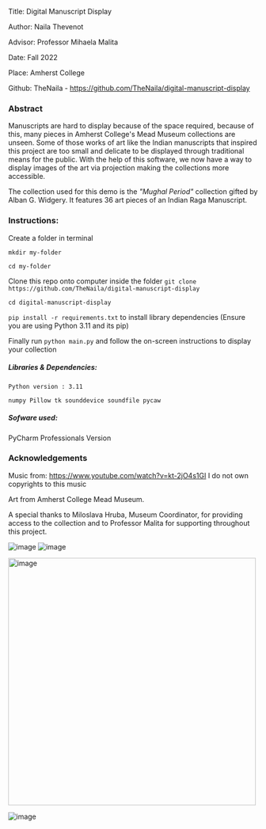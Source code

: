 Title: Digital Manuscript Display

Author: Naila Thevenot

Advisor: Professor Mihaela Malita

Date: Fall 2022

Place: Amherst College

Github: TheNaila - https://github.com/TheNaila/digital-manuscript-display

### Abstract

Manuscripts are hard to display because of the space required, because of this, many pieces in Amherst College's Mead Museum collections are unseen. Some of those works of art like the Indian manuscripts that inspired this project are too small and delicate to be displayed through traditional means for the public. With the help of this software, we now have a way to display images of the art via projection making the collections more accessible. 

The collection used for this demo is the *"Mughal Period"* collection gifted by Alban G. Widgery. It features 36 art pieces of an Indian Raga Manuscript.

### Instructions:
Create a folder in terminal 

`mkdir my-folder`

`cd my-folder`

Clone this repo onto computer inside the folder 
`git clone https://github.com/TheNaila/digital-manuscript-display`

`cd digital-manuscript-display`

`pip install -r requirements.txt` to install library dependencies
(Ensure you are using Python 3.11 and its pip)

Finally run `python main.py` and follow the on-screen instructions to display your collection

##### Libraries & Dependencies:

`Python version : 3.11`

`numpy
Pillow
tk
sounddevice
soundfile
pycaw`

##### Sofware used:
PyCharm Professionals Version

### Acknowledgements 
Music from: https://www.youtube.com/watch?v=kt-2jO4s1GI
I do not own copyrights to this music

Art from Amherst College Mead Museum. 

A special thanks to Miloslava Hruba, Museum Coordinator, for providing access to the collection and to Professor Malita for supporting throughout this project. 

![image](https://user-images.githubusercontent.com/63077056/211236903-47d94906-fb9c-4d82-9b72-667e1720f150.png) ![image](https://user-images.githubusercontent.com/63077056/211236916-7d5ec380-e398-4d51-88d6-fb9e2383eeae.png)

<img width="500" alt="image" src="https://user-images.githubusercontent.com/63077056/211236686-dd3929cb-de4b-4276-9f08-1eb67e3ca723.png">

![image](https://user-images.githubusercontent.com/63077056/211236775-82c8d49b-27a3-494d-b7a2-2a0d6e5723cf.png)

